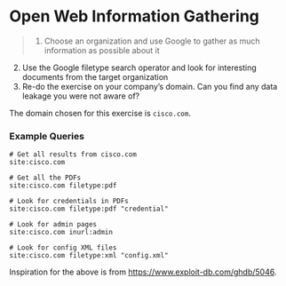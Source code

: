 # Open Web Information Gathering

> 1. Choose an organization and use Google to gather as much information as
possible about it
2. Use the Google filetype search operator and look for interesting documents from
the target organization
3. Re-do the exercise on your company’s domain. Can you find any data leakage
you were not aware of?

The domain chosen for this exercise is `cisco.com`.

### Example Queries
```
# Get all results from cisco.com
site:cisco.com

# Get all the PDFs
site:cisco.com filetype:pdf

# Look for credentials in PDFs
site:cisco.com filetype:pdf "credential"

# Look for admin pages
site:cisco.com inurl:admin

# Look for config XML files
site:cisco.com filetype:xml "config.xml"
```
Inspiration for the above is from https://www.exploit-db.com/ghdb/5046.
